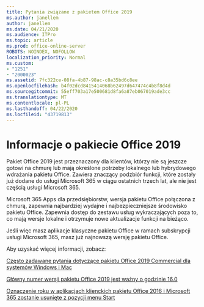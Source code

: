 ```yaml
---
title: Pytania związane z pakietem Office 2019
ms.author: janellem
author: janellem
ms.date: 04/21/2020
ms.audience: ITPro
ms.topic: article
ms.prod: office-online-server
ROBOTS: NOINDEX, NOFOLLOW
localization_priority: Normal
ms.custom:
- "1251"
- "2000023"
ms.assetid: 7fc322ce-08fa-4b87-98ac-c8a35bd6c8ee
ms.openlocfilehash: b4f02dcd8415414068b62497d647474c4b8f8d4d
ms.sourcegitcommit: 55eff703a17e500681d8fa6a87eb067019ade3cc
ms.translationtype: MT
ms.contentlocale: pl-PL
ms.lasthandoff: 04/22/2020
ms.locfileid: "43719813"
---
```

# <a name="about-office-2019"></a>Informacje o pakiecie Office 2019

Pakiet Office 2019 jest przeznaczony dla klientów, którzy nie są jeszcze gotowi na chmurę lub mają określone potrzeby lokalnego lub hybrydowego wdrażania pakietu Office. Zawiera znaczący podzbiór funkcji, które zostały już dodane do usługi Microsoft 365 w ciągu ostatnich trzech lat, ale nie jest częścią usługi Microsoft 365.
  
Microsoft 365 Apps dla przedsiębiorstw, wersja pakietu Office połączona z chmurą, zapewnia najbardziej wydajne i najbezpieczniejsze środowisko pakietu Office. Zapewnia dostęp do zestawu usług wykraczających poza to, co mają wersje lokalne i otrzymuje nowe aktualizacje funkcji na bieżąco.
  
Jeśli więc masz aplikacje klasyczne pakietu Office w ramach subskrypcji usługi Microsoft 365, masz już najnowszą wersję pakietu Office.
  
Aby uzyskać więcej informacji, zobacz:
  
[Często zadawane pytania dotyczące pakietu Office 2019 Commercial dla systemów Windows i Mac](https://support.microsoft.com/help/4133312)
  
[Główny numer wersji pakietu Office 2019 jest ważny o godzinie 16.0](https://docs.microsoft.com/deployoffice/office2019/overview)
  
[Oznaczenie roku w aplikacjach klienckich pakietu Office 2016 i Microsoft 365 zostanie usunięte z pozycji menu Start](https://support.office.com/article/8fe5e052-76d2-49de-af30-2e84ed3da907?wt.mc_id=Alchemy_ClientDIA)
  